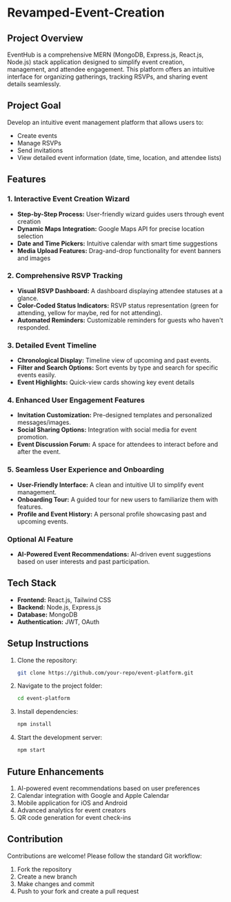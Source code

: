 # Revamped-Event-Creation

## Project Overview
EventHub is a comprehensive MERN (MongoDB, Express.js, React.js, Node.js) stack application designed to simplify event creation, management, and attendee engagement. This platform offers an intuitive interface for organizing gatherings, tracking RSVPs, and sharing event details seamlessly.

## Project Goal
Develop an intuitive event management platform that allows users to:
- Create events
- Manage RSVPs
- Send invitations
- View detailed event information (date, time, location, and attendee lists)

## Features

### 1. Interactive Event Creation Wizard
- **Step-by-Step Process:**  User-friendly wizard guides users through event creation
- **Dynamic Maps Integration:** Google Maps API for precise location selection
- **Date and Time Pickers:** Intuitive calendar with smart time suggestions
- **Media Upload Features:** Drag-and-drop functionality for event banners and images

### 2. Comprehensive RSVP Tracking
- **Visual RSVP Dashboard:** A dashboard displaying attendee statuses at a glance.
- **Color-Coded Status Indicators:** RSVP status representation (green for attending, yellow for maybe, red for not attending).
- **Automated Reminders:** Customizable reminders for guests who haven't responded.

### 3. Detailed Event Timeline
- **Chronological Display:** Timeline view of upcoming and past events.
- **Filter and Search Options:** Sort events by type and search for specific events easily.
- **Event Highlights:** Quick-view cards showing key event details

### 4. Enhanced User Engagement Features
- **Invitation Customization:** Pre-designed templates and personalized messages/images.
- **Social Sharing Options:** Integration with social media for event promotion.
- **Event Discussion Forum:** A space for attendees to interact before and after the event.

### 5. Seamless User Experience and Onboarding
- **User-Friendly Interface:** A clean and intuitive UI to simplify event management.
- **Onboarding Tour:** A guided tour for new users to familiarize them with features.
- **Profile and Event History:** A personal profile showcasing past and upcoming events.

### Optional AI Feature
- **AI-Powered Event Recommendations:** AI-driven event suggestions based on user interests and past participation.

## Tech Stack
- **Frontend:** React.js, Tailwind CSS
- **Backend:** Node.js, Express.js
- **Database:** MongoDB
- **Authentication:** JWT, OAuth

## Setup Instructions
1. Clone the repository:
   ```sh
   git clone https://github.com/your-repo/event-platform.git
   ```
2. Navigate to the project folder:
   ```sh
   cd event-platform
   ```
3. Install dependencies:
   ```sh
   npm install
   ```
4. Start the development server:
   ```sh
   npm start
   ```

## Future Enhancements

1. AI-powered event recommendations based on user preferences
2. Calendar integration with Google and Apple Calendar
3. Mobile application for iOS and Android
4. Advanced analytics for event creators
5. QR code generation for event check-ins
## Contribution
Contributions are welcome! Please follow the standard Git workflow:
1. Fork the repository
2. Create a new branch
3. Make changes and commit
4. Push to your fork and create a pull request




